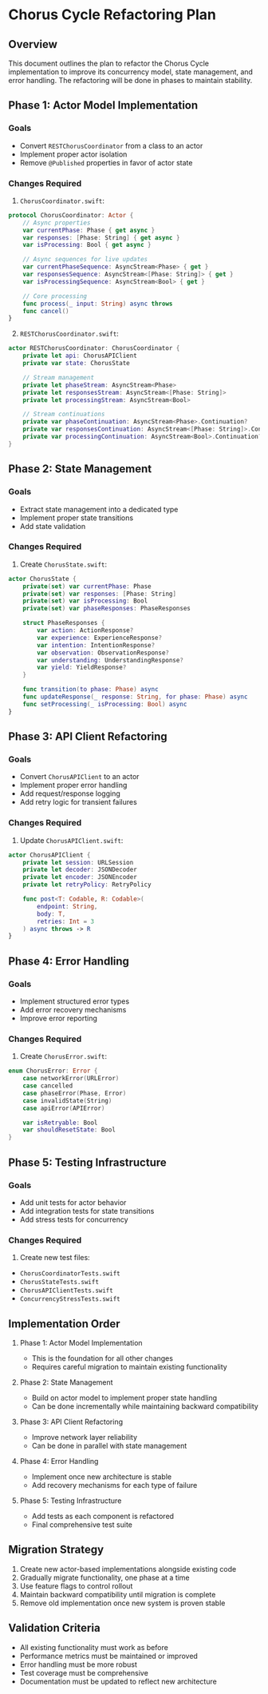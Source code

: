 # Chorus Cycle Refactoring Plan

## Overview
This document outlines the plan to refactor the Chorus Cycle implementation to improve its concurrency model, state management, and error handling. The refactoring will be done in phases to maintain stability.

## Phase 1: Actor Model Implementation
### Goals
- Convert `RESTChorusCoordinator` from a class to an actor
- Implement proper actor isolation
- Remove `@Published` properties in favor of actor state

### Changes Required
1. `ChorusCoordinator.swift`:
```swift
protocol ChorusCoordinator: Actor {
    // Async properties
    var currentPhase: Phase { get async }
    var responses: [Phase: String] { get async }
    var isProcessing: Bool { get async }

    // Async sequences for live updates
    var currentPhaseSequence: AsyncStream<Phase> { get }
    var responsesSequence: AsyncStream<[Phase: String]> { get }
    var isProcessingSequence: AsyncStream<Bool> { get }

    // Core processing
    func process(_ input: String) async throws
    func cancel()
}
```

2. `RESTChorusCoordinator.swift`:
```swift
actor RESTChorusCoordinator: ChorusCoordinator {
    private let api: ChorusAPIClient
    private var state: ChorusState

    // Stream management
    private let phaseStream: AsyncStream<Phase>
    private let responsesStream: AsyncStream<[Phase: String]>
    private let processingStream: AsyncStream<Bool>

    // Stream continuations
    private var phaseContinuation: AsyncStream<Phase>.Continuation?
    private var responsesContinuation: AsyncStream<[Phase: String]>.Continuation?
    private var processingContinuation: AsyncStream<Bool>.Continuation?
}
```

## Phase 2: State Management
### Goals
- Extract state management into a dedicated type
- Implement proper state transitions
- Add state validation

### Changes Required
1. Create `ChorusState.swift`:
```swift
actor ChorusState {
    private(set) var currentPhase: Phase
    private(set) var responses: [Phase: String]
    private(set) var isProcessing: Bool
    private(set) var phaseResponses: PhaseResponses

    struct PhaseResponses {
        var action: ActionResponse?
        var experience: ExperienceResponse?
        var intention: IntentionResponse?
        var observation: ObservationResponse?
        var understanding: UnderstandingResponse?
        var yield: YieldResponse?
    }

    func transition(to phase: Phase) async
    func updateResponse(_ response: String, for phase: Phase) async
    func setProcessing(_ isProcessing: Bool) async
}
```

## Phase 3: API Client Refactoring
### Goals
- Convert `ChorusAPIClient` to an actor
- Implement proper error handling
- Add request/response logging
- Add retry logic for transient failures

### Changes Required
1. Update `ChorusAPIClient.swift`:
```swift
actor ChorusAPIClient {
    private let session: URLSession
    private let decoder: JSONDecoder
    private let encoder: JSONEncoder
    private let retryPolicy: RetryPolicy

    func post<T: Codable, R: Codable>(
        endpoint: String,
        body: T,
        retries: Int = 3
    ) async throws -> R
}
```

## Phase 4: Error Handling
### Goals
- Implement structured error types
- Add error recovery mechanisms
- Improve error reporting

### Changes Required
1. Create `ChorusError.swift`:
```swift
enum ChorusError: Error {
    case networkError(URLError)
    case cancelled
    case phaseError(Phase, Error)
    case invalidState(String)
    case apiError(APIError)

    var isRetryable: Bool
    var shouldResetState: Bool
}
```

## Phase 5: Testing Infrastructure
### Goals
- Add unit tests for actor behavior
- Add integration tests for state transitions
- Add stress tests for concurrency

### Changes Required
1. Create new test files:
- `ChorusCoordinatorTests.swift`
- `ChorusStateTests.swift`
- `ChorusAPIClientTests.swift`
- `ConcurrencyStressTests.swift`

## Implementation Order
1. Phase 1: Actor Model Implementation
   - This is the foundation for all other changes
   - Requires careful migration to maintain existing functionality

2. Phase 2: State Management
   - Build on actor model to implement proper state handling
   - Can be done incrementally while maintaining backward compatibility

3. Phase 3: API Client Refactoring
   - Improve network layer reliability
   - Can be done in parallel with state management

4. Phase 4: Error Handling
   - Implement once new architecture is stable
   - Add recovery mechanisms for each type of failure

5. Phase 5: Testing Infrastructure
   - Add tests as each component is refactored
   - Final comprehensive test suite

## Migration Strategy
1. Create new actor-based implementations alongside existing code
2. Gradually migrate functionality, one phase at a time
3. Use feature flags to control rollout
4. Maintain backward compatibility until migration is complete
5. Remove old implementation once new system is proven stable

## Validation Criteria
- All existing functionality must work as before
- Performance metrics must be maintained or improved
- Error handling must be more robust
- Test coverage must be comprehensive
- Documentation must be updated to reflect new architecture
